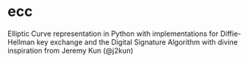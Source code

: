# ecc
Elliptic Curve representation in Python with implementations for Diffie-Hellman key exchange and the Digital Signature Algorithm
with divine inspiration from Jeremy Kun (@j2kun)
